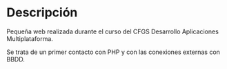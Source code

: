 <h1>Descripción</h1>

Pequeña web realizada durante el curso del CFGS Desarrollo Aplicaciones Multiplataforma.

Se trata de un primer contacto con PHP y con las conexiones externas con BBDD.
